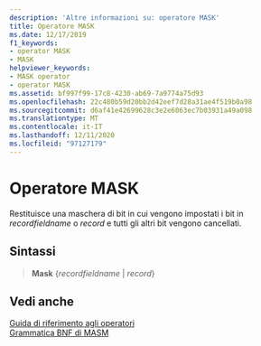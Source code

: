 ```yaml
---
description: 'Altre informazioni su: operatore MASK'
title: Operatore MASK
ms.date: 12/17/2019
f1_keywords:
- operator MASK
- MASK
helpviewer_keywords:
- MASK operator
- operator MASK
ms.assetid: bf997f99-17c8-4230-ab69-7a9774a75d93
ms.openlocfilehash: 22c480b59d20bb2d42eef7d28a31ae4f519b0a98
ms.sourcegitcommit: d6af41e42699628c3e2e6063ec7b03931a49a098
ms.translationtype: MT
ms.contentlocale: it-IT
ms.lasthandoff: 12/11/2020
ms.locfileid: "97127179"
---
```

# <a name="operator-mask"></a>Operatore MASK

Restituisce una maschera di bit in cui vengono impostati i bit in *recordfieldname* o *record* e tutti gli altri bit vengono cancellati.

## <a name="syntax"></a>Sintassi

> **Mask** {*recordfieldname*  |  *record*}

## <a name="see-also"></a>Vedi anche

[Guida di riferimento agli operatori](operators-reference.md)\
[Grammatica BNF di MASM](masm-bnf-grammar.md)
